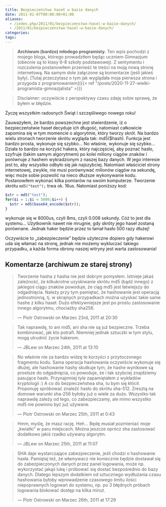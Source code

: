 ```yaml
---
title: Bezpieczeństwo haseł w bazie danych
date: 2011-01-07T00:00:00+01:00
aliases:
  - /index.php/2011/01/bezpieczenstwo-hasel-w-bazie-danych/
  - /2011/01/bezpieczenstwo-hasel-w-bazie-danych/
categories:
tags:
---
```


> **Archiwum (bardzo) młodego programisty.** Ten wpis pochodzi z mojego bloga, którego prowadziłem będąc uczniem Gimnazjum (obecnie są to klasy 6-8 szkoły podstawowej). Z sentymentu i rozczulenia postanowiłem przenieść te treści na moją nową stronę internetową. Na samym dole załączone są komentarze (jeśli jakieś były). [Tutaj przeczytasz o tym jak wyglądała moja pierwsza strona i przygoda z programowaniem]({{< ref "/posts/2020-11-27-wielki-programista-gimnazjalista" >}})
> 

> Disclaimer: oczywiście z perspektywy czasu zdaję sobie sprawę, że byłem w błędzie.

Życzę wszystkim radosnych Świąt i szczęśliwego nowego roku!

Zauważyłem, że bardzo powszechne jest stwierdzenie, iż o bezpieczeństwie haseł decyduje ich długość, natomiast całkowicie zapomina się w tym momencie o algorytmie, który tworzy skrót. Na bardzo wielu stronach tworzenie skrótu wygląda tak: md5($hash). Funkcja jest bardzo prosta, wykonuje się szybko…
No właśnie, wykonuje się szybko… Działa to bardzo na korzyść hakera, który najczęściej, aby poznać hasło, szyfruje (takim samym algorytmem) po kolei miliony ciągów znaków i porównuje z hashem wykradzionym z naszej bazy danych. W jego interesie jest to, aby wszystko odbyło się jak najszybciej.
Natomiast właściciel strony internetowej, zwykle, nie musi porównywać milionów ciągów na sekundę, więc może sobie pozwolić na nieco dłuższe wykonywanie kodu.
Postanowiłem wykonać kilka pomiarów na swoim komputerze. Tworzenie skrótu `md5("test");` trwa ok. 16us. Natomiast poniższy kod:

```php
$str = md5("test");
for($i = 1;$i < 5000;$i++) {
  $str = md5(base64_encode($str));
}
```

wykonuje się w 8000us, czyli 8ms, czyli 0.008 sekundy. Cóż to jest dla systemu… Użytkownik nawet nie mrugnie, gdy skróty jego haseł zostaną porównane. Jednak haker będzie przez to łamał hasło 500 razy dłużej!

Oczywiście to „zabezpieczenie” będzie użyteczne dopiero gdy hakerowi uda się włamać na stronę, jednak nie możemy wykluczać takiego przypadku, a każda forma obrony naszej witryny jest warta zastosowania!


## Komentarze (archiwum ze starej strony)

> Tworzenie hasha z hasha nie jest dobrym pomysłem. Istnieje jakaś zależność, że kilkukrotne uzyskiwanie skrótu md5 (bądź innego) z jakiegoś ciągu znaków powoduje, że ciąg md5 jest łatwiejszy do odgadnięcia. Należy przy tym pamiętać, że hashowanie jest operacją jednostronną, tj. w skrajnych przypadkach można uzyskać takie same hashe z kilku haseł. Dużo efektywniejsze jest po prostu zastosowanie innego algorytmu, chociażby sha256.
>
> — Piotr Ostrowski on Marzec 23rd, 2011 at 20:30

> Tak naprawdę, to ani md5, ani sha nie są już bezpieczne. Trzeba kombinować, jak kto potrafi. Niemniej jednak sztuczki w tym stylu, mogą utrudnić życie hakerom.
> 
> — JBLew on Marzec 24th, 2011 at 13:10

> No właśnie nie za bardzo widzę te korzyści z przytoczonego fragmentu kodu. Sama operacja hashowania oczywiście wykonuje się dłużej, ale hashowanie hashy skutkuje tym, że hashe wynikowe są prostsze do odgadnięcia, co powoduje, że i tak szybciej znajdziemy pasujące hasło. Przynajmniej tyle zapamiętałem z wykładów kryptologii :)
> A co do bezpieczeństwa sha, tu bym się kłócił. Proponuję spróbować znaleźć hasło do skrótu sha-512. Zresztą na domowe warunki sha-256 byłoby już o wiele za dużo. Wszystko tak naprawdę zależy od tego, co zabezpieczamy, ale mimo wszystko md5 nie powinno być już używane.
> 
> — Piotr Ostrowski on Marzec 25th, 2011 at 0:43

> Hmm, myślę, że masz rację. Heh… Będę musiał pozmieniać moje „kwiatki” w paru miejscach. Można jeszcze oprócz sha zastosować dodatkowo jakiś rzadko używany algorytm.
> 
> — JBLew on Marzec 25th, 2011 at 11:07

> SHA daje wystarczające zabezpieczenie, jeśli chodzi o hashowanie hasła. Pamiętaj też, że włamywacz nie koniecznie będzie dostawał się do zabezpieczonych danych przez panel logowania, może np. wykorzystać jakąś lukę i próbować się dostać bezpośrednio do bazy danych. Dlatego lepszym dodatkiem od sztucznego wydłużania czasu hashowania byłoby wprowadzenie czasowego limitu ilości niepoprawnych logowań do systemu, np. po 3 błędnych próbach logowania blokować dostęp na kilka minut.
> 
> — Piotr Ostrowski on Marzec 26th, 2011 at 17:29
